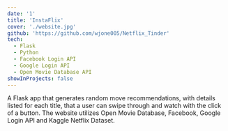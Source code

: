 ```yaml
---
date: '1'
title: 'InstaFlix'
cover: './website.jpg'
github: 'https://github.com/wjone005/Netflix_Tinder'
tech:
  - Flask
  - Python
  - Facebook Login API
  - Google Login API
  - Open Movie Database API
showInProjects: false
---
```


A Flask app that generates random move recommendations, with details listed for each title, that a user can swipe through and watch with the click of a button. The website utilizes Open Movie Database, Facebook, Google Login API and Kaggle Netflix Dataset.
